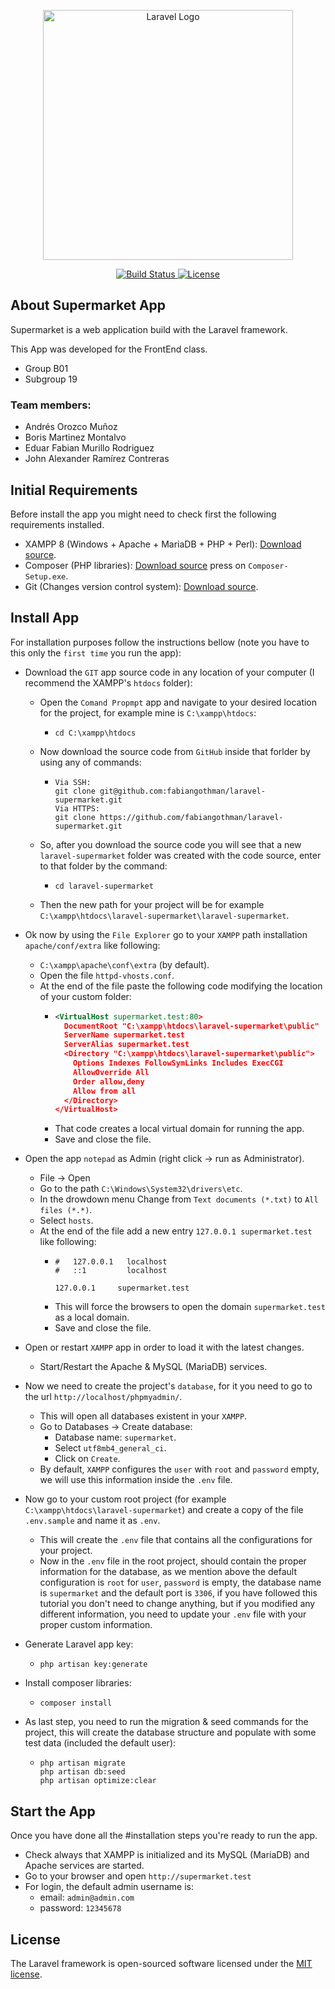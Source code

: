 <p align="center">
  <a href="https://laravel.com" target="_blank">
    <img src="https://raw.githubusercontent.com/laravel/art/master/logo-lockup/5%20SVG/2%20CMYK/1%20Full%20Color/laravel-logolockup-cmyk-red.svg" width="400" alt="Laravel Logo" />
  </a>
</p>

<p align="center">
  <a href="https://github.com/laravel/framework/actions">
    <img src="https://github.com/laravel/framework/workflows/tests/badge.svg" alt="Build Status">
  </a>
  <a href="https://packagist.org/packages/laravel/framework">
    <img src="https://img.shields.io/packagist/l/laravel/framework" alt="License">
  </a>
</p>

## About Supermarket App

Supermarket is a web application build with the Laravel framework.

This App was developed for the FrontEnd class.
  - Group B01
  - Subgroup 19

### Team members:
  - Andrés Orozco Muñoz
  - Boris Martinez Montalvo
  - Eduar Fabian Murillo Rodriguez
  - John Alexander Ramírez Contreras

## Initial Requirements
Before install the app you might need to check first the following requirements installed.
  - XAMPP 8 (Windows + Apache + MariaDB + PHP + Perl): [Download source](https://www.apachefriends.org/download.html).
  - Composer (PHP libraries): [Download source](https://getcomposer.org/download/) press on `Composer-Setup.exe`.
  - Git (Changes version control system): [Download source](https://git-scm.com/downloads).

## Install App
For installation purposes follow the instructions bellow (note you have to this only the `first time` you run the app):

  - Download the `GIT` app source code in any location of your computer (I recommend the XAMPP's `htdocs` folder):
    - Open the `Comand Propmpt` app and navigate to your desired location for the project, for example mine is `C:\xampp\htdocs`:
      - ```console 
        cd C:\xampp\htdocs
        ```
    - Now download the source code from `GitHub` inside that forlder by using any of commands:
      - ```console 
        Via SSH:
        git clone git@github.com:fabiangothman/laravel-supermarket.git
        Via HTTPS:
        git clone https://github.com/fabiangothman/laravel-supermarket.git
        ```
    - So, after you download the source code you will see that a new `laravel-supermarket` folder was created with the code source, enter to that folder by the command:
      - ```console 
        cd laravel-supermarket
        ```
    - Then the new path for your project will be for example `C:\xampp\htdocs\laravel-supermarket\laravel-supermarket`.
 
  - Ok now by using the `File Explorer` go to your `XAMPP` path installation `apache/conf/extra` like following:
    - `C:\xampp\apache\conf\extra` (by default).
    - Open the file `httpd-vhosts.conf`.
    - At the end of the file paste the following code modifying the location of your custom folder:
      - ```xml 
        <VirtualHost supermarket.test:80>
          DocumentRoot "C:\xampp\htdocs\laravel-supermarket\public"
          ServerName supermarket.test
          ServerAlias supermarket.test
          <Directory "C:\xampp\htdocs\laravel-supermarket\public">
            Options Indexes FollowSymLinks Includes ExecCGI
            AllowOverride All
            Order allow,deny
            Allow from all
          </Directory>
        </VirtualHost>
        ```
      - That code creates a local virtual domain for running the app.
      - Save and close the file.

  - Open the app `notepad` as Admin (right click -> run as Administrator).
    - File -> Open
    - Go to the path `C:\Windows\System32\drivers\etc`.
    - In the drowdown menu Change from `Text documents (*.txt)` to `All files (*.*)`.
    - Select `hosts`.
    - At the end of the file add a new entry `127.0.0.1	supermarket.test` like following:
      - ```config 
        #	127.0.0.1   localhost
        #	::1         localhost
        
        127.0.0.1     supermarket.test
        ```
      - This will force the browsers to open the domain `supermarket.test` as a local domain.
      - Save and close the file.
  - Open or restart `XAMPP` app in order to load it with the latest changes.
    - Start/Restart the Apache & MySQL (MariaDB) services.
  - Now we need to create the project's `database`, for it you need to go to the url `http://localhost/phpmyadmin/`.
    - This will open all databases existent in your `XAMPP`.
    - Go to Databases -> Create database:
      - Database name: `supermarket`.
      - Select `utf8mb4_general_ci`.
      - Click on `Create`.
    - By default, `XAMPP` configures the `user` with `root` and `password` empty, we will use this information inside the `.env` file.
  - Now go to your custom root project (for example `C:\xampp\htdocs\laravel-supermarket`) and create a copy of the file `.env.sample` and name it as `.env`.
    - This will create the `.env` file that contains all the configurations for your project.
    - Now in the `.env` file in the root project, should contain the proper information for the database, as we mention above the default configuration is `root` for `user`, `password` is empty, the database name is `supermarket` and the default port is `3306`, if you have followed this tutorial you don't need to change anything, but if you modified any different information, you need to update your `.env` file with your proper custom information.
  - Generate Laravel app key:
    - ```command 
      php artisan key:generate
      ```
  - Install composer libraries:
    - ```command 
      composer install
      ```
  - As last step, you need to run the migration & seed commands for the project, this will create the database structure and populate with some test data (included the default user):
    - ```command
      php artisan migrate
      php artisan db:seed
      php artisan optimize:clear
      ```

## Start the App
Once you have done all the #installation steps you're ready to run the app.
  - Check always that XAMPP is initialized and its MySQL (MariaDB) and Apache services are started.
  - Go to your browser and open `http://supermarket.test`
  - For login, the default admin username is:
    - email: `admin@admin.com`
    - password: `12345678`

## License
The Laravel framework is open-sourced software licensed under the [MIT license](https://opensource.org/licenses/MIT).
